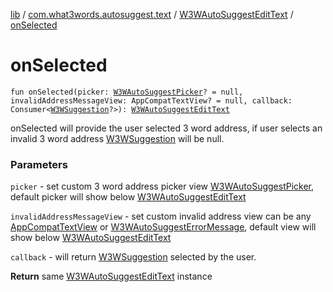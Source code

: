 [lib](../../index.md) / [com.what3words.autosuggest.text](../index.md) / [W3WAutoSuggestEditText](index.md) / [onSelected](./on-selected.md)

# onSelected

`fun onSelected(picker: `[`W3WAutoSuggestPicker`](../../com.what3words.autosuggest.picker/-w3-w-auto-suggest-picker/index.md)`? = null, invalidAddressMessageView: AppCompatTextView? = null, callback: Consumer<`[`W3WSuggestion`](../../com.what3words.autosuggest.voice/-w3-w-suggestion/index.md)`?>): `[`W3WAutoSuggestEditText`](index.md)

onSelected will provide the user selected 3 word address, if user selects an invalid 3 word address [W3WSuggestion](../../com.what3words.autosuggest.voice/-w3-w-suggestion/index.md) will be null.

### Parameters

`picker` - set custom 3 word address picker view [W3WAutoSuggestPicker](../../com.what3words.autosuggest.picker/-w3-w-auto-suggest-picker/index.md), default picker will show below [W3WAutoSuggestEditText](index.md)

`invalidAddressMessageView` - set custom invalid address view can be any [AppCompatTextView](#) or [W3WAutoSuggestErrorMessage](../../com.what3words.autosuggest.error/-w3-w-auto-suggest-error-message/index.md), default view will show below [W3WAutoSuggestEditText](index.md)

`callback` - will return [W3WSuggestion](../../com.what3words.autosuggest.voice/-w3-w-suggestion/index.md) selected by the user.

**Return**
same [W3WAutoSuggestEditText](index.md) instance

